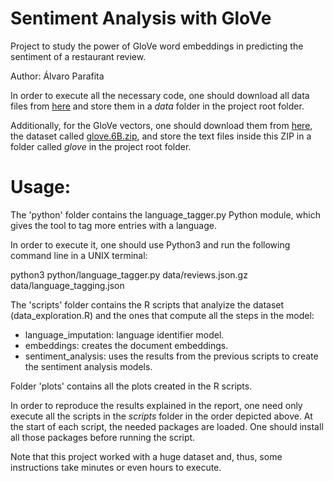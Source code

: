 # Sentiment Analysis with GloVe

Project to study the power of GloVe word embeddings 
in predicting the sentiment of a restaurant review.

Author: Álvaro Parafita

In order to execute all the necessary code, one should download all data files 
from <a href="https://mega.nz/#!OoI2iT7Z!ulpOM3p-gZy4AZutDch9rsdbNUQOapg1rQ_K8qeXoHg">here</a> and store them in a *data* folder in the project root folder. 

Additionally, for the GloVe vectors, one should download them from <a href="https://nlp.stanford.edu/projects/glove/">here</a>, the dataset called <a href="http://nlp.stanford.edu/data/glove.6B.zip">glove.6B.zip</a>, and store the text files inside this ZIP in a folder called *glove* in the project root folder.


# Usage:

The 'python' folder contains the language_tagger.py Python module, 
which gives the tool to tag more entries with a language.

In order to execute it, one should use Python3 
and run the following command line in a UNIX terminal:

python3 python/language_tagger.py data/reviews.json.gz data/language_tagging.json


The 'scripts' folder contains the R scripts that analyize the dataset 
(data_exploration.R) and the ones that compute all the steps in the model:
* language_imputation: language identifier model.
* embeddings: creates the document embeddings.
* sentiment_analysis: uses the results from the previous scripts to create the sentiment analysis models.


Folder 'plots' contains all the plots created in the R scripts.


In order to reproduce the results explained in the report, 
one need only execute all the scripts in the *scripts* folder in the order
depicted above. At the start of each script, the needed packages are loaded.
One should install all those packages before running the script.

Note that this project worked with a huge dataset and, 
thus, some instructions take minutes or even hours to execute.
